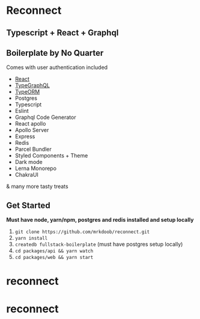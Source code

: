 # Reconnect

## Typescript + React + Graphql

## Boilerplate by No Quarter

Comes with user authentication included

- [React](https://github.com/facebook/react)
- [TypeGraphQL](https://github.com/19majkel94/type-graphql)
- [TypeORM](https://github.com/typeorm/typeorm)
- Postgres
- Typescript
- Eslint
- Graphql Code Generator
- React apollo
- Apollo Server
- Express
- Redis
- Parcel Bundler
- Styled Components + Theme
- Dark mode
- Lerna Monorepo
- ChakraUI

& many more tasty treats

## Get Started

**Must have node, yarn/npm, postgres and redis installed and setup locally**

1. `git clone https://github.com/mrkdoob/reconnect.git`
2. `yarn install`
3. `createdb fullstack-boilerplate` (must have postgres setup locally)
4. `cd packages/api && yarn watch`
5. `cd packages/web && yarn start`

# reconnect

# reconnect
